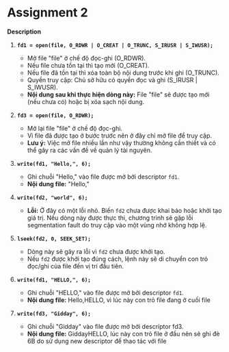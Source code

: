 # Assignment 2

**Description**

1. **`fd1 = open(file, O_RDWR | O_CREAT | O_TRUNC, S_IRUSR | S_IWUSR);`**
   * Mở file "file" ở chế độ đọc-ghi (O_RDWR).
   * Nếu file chưa tồn tại thì tạo mới (O_CREAT).
   * Nếu file đã tồn tại thì xóa toàn bộ nội dung trước khi ghi (O_TRUNC).
   * Quyền truy cập: Chủ sở hữu có quyền đọc và ghi (S_IRUSR | S_IWUSR).
   * **Nội dung sau khi thực hiện dòng này:** File "file" sẽ được tạo mới (nếu chưa có) hoặc bị xóa sạch nội dung.

2. **`fd3 = open(file, O_RDWR);`**
   * Mở lại file "file" ở chế độ đọc-ghi.
   * Vì file đã được tạo ở bước trước nên ở đây chỉ mở file để truy cập.
   * **Lưu ý:** Việc mở file nhiều lần như vậy thường không cần thiết và có thể gây ra các vấn đề về quản lý tài nguyên.

3. **`write(fd1, "Hello,", 6);`**
   * Ghi chuỗi "Hello," vào file được mở bởi descriptor `fd1`.
   * **Nội dung file:** "Hello,"

4. **`write(fd2, "world", 6);`**
   * **Lỗi:** Ở đây có một lỗi nhỏ. Biến `fd2` chưa được khai báo hoặc khởi tạo giá trị. Nếu dòng này được thực thi, chương trình sẽ gặp lỗi segmentation fault do truy cập vào một vùng nhớ không hợp lệ.

5. **`lseek(fd2, 0, SEEK_SET);`**
   * Dòng này sẽ gây ra lỗi vì `fd2` chưa được khởi tạo. 
   * Nếu `fd2` được khởi tạo đúng cách, lệnh này sẽ di chuyển con trỏ đọc/ghi của file đến vị trí đầu tiên.

6. **`write(fd1, "HELLO,", 6);`**
   * Ghi chuỗi "HELLO," vào file được mở bởi descriptor `fd1`.
   * **Nội dung file:** Hello,HELLO, vì lúc này con trỏ file đang ở cuối file

7. **`write(fd3, "Gidday", 6);`**
   * Ghi chuỗi "Gidday" vào file được mở bởi descriptor fd3.
   * **Nội dung file:** GiddayHELLO, lúc này con trỏ file ở đầu nên sẽ ghi đè 6B do sử dụng new descriptor để thao tác với file
